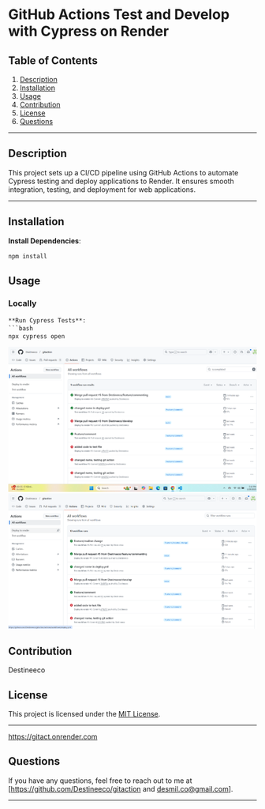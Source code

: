 # GitHub Actions Test and Develop with Cypress on Render

## Table of Contents
1. [Description](#description)
2. [Installation](#installation)
3. [Usage](#usage)
4. [Contribution](#contribution)
5. [License](#license)
6. [Questions](#questions)

---

## Description
This project sets up a CI/CD pipeline using GitHub Actions to automate Cypress testing and deploy applications to Render. It ensures smooth integration, testing, and deployment for web applications.

---

## Installation


**Install Dependencies**:
   ```bash
   npm install
   ```



## Usage

### Locally

   ```
**Run Cypress Tests**:
   ```bash
   npx cypress open
   ```

![Screenshot](./images/Screenshot%202025-01-29%20171028.png)
![Screenshot](./images/Screenshot%202025-01-29%20172446.png)



## Contribution
Destineeco

## License
This project is licensed under the [MIT License](LICENSE).

---
https://gitact.onrender.com


## Questions
If you have any questions, feel free to reach out to me at [https://github.com/Destineeco/gitaction and desmil.co@gmail.com].



---


